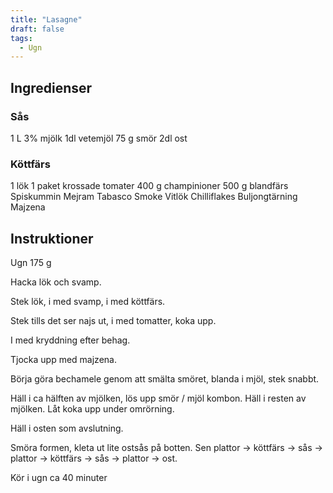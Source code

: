 ```yaml
---
title: "Lasagne"  
draft: false
tags:
  - Ugn
---
```


## Ingredienser
### Sås
1 L 3% mjölk
1dl vetemjöl
75 g smör
2dl ost

### Köttfärs
1 lök
1 paket krossade tomater
400 g champinioner
500 g blandfärs
Spiskummin
Mejram
Tabasco
Smoke
Vitlök
Chilliflakes
Buljongtärning
Majzena

## Instruktioner
Ugn 175 g

Hacka lök och svamp.

Stek lök, i med svamp, i med köttfärs.

Stek tills det ser najs ut, i med tomatter, koka upp.

I med kryddning efter behag.

Tjocka upp med majzena.

Börja göra bechamele genom att smälta smöret, blanda i mjöl, stek snabbt.

Häll i ca hälften av mjölken, lös upp smör / mjöl kombon. Häll i resten av mjölken. Låt koka upp under omrörning.

Häll i osten som avslutning.

Smöra formen, kleta ut lite ostsås på botten. Sen plattor -> köttfärs -> sås -> plattor -> köttfärs -> sås -> plattor -> ost.

Kör i ugn ca 40 minuter
